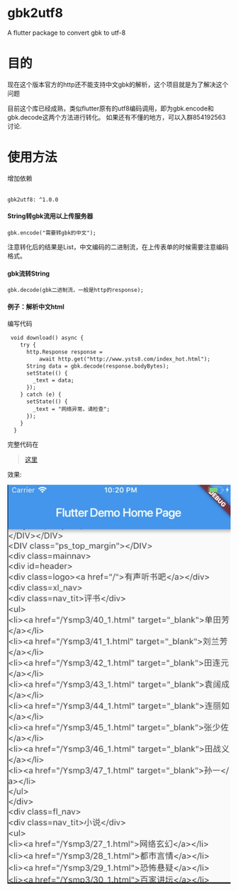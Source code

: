 # gbk2utf8
A flutter package to convert gbk to utf-8

# 目的

现在这个版本官方的http还不能支持中文gbk的解析，这个项目就是为了解决这个问题

目前这个库已经成熟，类似flutter原有的utf8编码调用，即为gbk.encode和gbk.decode这两个方法进行转化。
如果还有不懂的地方，可以入群854192563讨论.

# 使用方法

增加依赖

```

gbk2utf8: ^1.0.0

```

#### String转gbk流用以上传服务器


```
gbk.encode("需要转gbk的中文");
```

注意转化后的结果是List<int>，中文编码的二进制流，在上传表单的时候需要注意编码格式。

#### gbk流转String

```
gbk.decode(gbk二进制流，一般是http的response);
```



#### 例子：解析中文html

编写代码

```
 void download() async {
    try {
      http.Response response =
          await http.get("http://www.ysts8.com/index_hot.html");
      String data = gbk.decode(response.bodyBytes);
      setState(() {
        _text = data;
      });
    } catch (e) {
      setState(() {
        _text = "网络异常，请检查";
      });
    }
  }

```

完整代码在

>[这里](https://github.com/jzoom/gbk2utf8/blob/master/example/lib/main.dart)


效果:

![](https://github.com/jzoom/images/raw/master/gbk2utf8.png)
